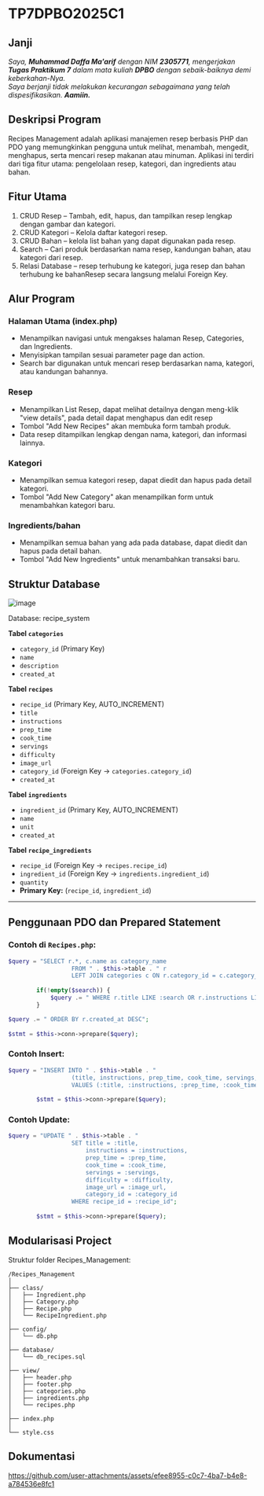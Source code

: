 # TP7DPBO2025C1

## Janji
_Saya, **Muhammad Daffa Ma'arif** dengan NIM **2305771**, mengerjakan **Tugas Praktikum 7** dalam mata kuliah **DPBO** dengan sebaik-baiknya demi keberkahan-Nya.  
Saya berjanji tidak melakukan kecurangan sebagaimana yang telah dispesifikasikan. **Aamiin.**_

## Deskripsi Program

Recipes Management adalah aplikasi manajemen resep berbasis PHP dan PDO yang memungkinkan pengguna untuk melihat, menambah, mengedit, menghapus, serta mencari resep makanan atau minuman. Aplikasi ini terdiri dari tiga fitur utama: pengelolaan resep, kategori, dan ingredients atau bahan.

## Fitur Utama

1. CRUD Resep – Tambah, edit, hapus, dan tampilkan resep lengkap dengan gambar dan kategori.
2. CRUD Kategori – Kelola daftar kategori resep.
3. CRUD Bahan – kelola list bahan yang dapat digunakan pada resep.
4. Search – Cari produk berdasarkan nama resep, kandungan bahan, atau kategori dari resep.
5. Relasi Database – resep terhubung ke kategori, juga resep dan bahan terhubung ke bahanResep secara langsung melalui Foreign Key.

## Alur Program

### Halaman Utama (index.php)

- Menampilkan navigasi untuk mengakses halaman Resep, Categories, dan Ingredients.
- Menyisipkan tampilan sesuai parameter page dan action.
- Search bar digunakan untuk mencari resep berdasarkan nama, kategori, atau kandungan bahannya.

### Resep

- Menampilkan List Resep, dapat melihat detailnya dengan meng-klik "view details", pada detail dapat menghapus dan edit resep
- Tombol "Add New Recipes" akan membuka form tambah produk.
- Data resep ditampilkan lengkap dengan nama, kategori, dan informasi lainnya.

### Kategori

- Menampilkan semua kategori resep, dapat diedit dan hapus pada detail kategori.
- Tombol "Add New Category" akan menampilkan form untuk menambahkan kategori baru.

### Ingredients/bahan

- Menampilkan semua bahan yang ada pada database, dapat diedit dan hapus pada detail bahan.
- Tombol "Add New Ingredients" untuk menambahkan transaksi baru.

## Struktur Database

![image](https://github.com/user-attachments/assets/ac467b0f-fdce-48b6-9826-6b813df5ea97)

Database: recipe_system

**Tabel `categories`**
- `category_id` (Primary Key)
- `name`
- `description`
- `created_at`

**Tabel `recipes`**
- `recipe_id` (Primary Key, AUTO_INCREMENT)
- `title`
- `instructions`
- `prep_time`
- `cook_time`
- `servings`
- `difficulty`
- `image_url`
- `category_id` (Foreign Key → `categories.category_id`)
- `created_at`

**Tabel `ingredients`**
- `ingredient_id` (Primary Key, AUTO_INCREMENT)
- `name`
- `unit`
- `created_at`

**Tabel `recipe_ingredients`**
- `recipe_id` (Foreign Key → `recipes.recipe_id`)
- `ingredient_id` (Foreign Key → `ingredients.ingredient_id`)
- `quantity`
- **Primary Key:** (`recipe_id`, `ingredient_id`)

---

## Penggunaan PDO dan Prepared Statement

### Contoh di `Recipes.php`:
```php
$query = "SELECT r.*, c.name as category_name 
                  FROM " . $this->table . " r
                  LEFT JOIN categories c ON r.category_id = c.category_id";
        
        if(!empty($search)) {
            $query .= " WHERE r.title LIKE :search OR r.instructions LIKE :search OR c.name LIKE :search";
        }

$query .= " ORDER BY r.created_at DESC";
        
$stmt = $this->conn->prepare($query);
```

### Contoh Insert:
```php
$query = "INSERT INTO " . $this->table . " 
                  (title, instructions, prep_time, cook_time, servings, difficulty, image_url, category_id) 
                  VALUES (:title, :instructions, :prep_time, :cook_time, :servings, :difficulty, :image_url, :category_id)";
        
        $stmt = $this->conn->prepare($query);
```

### Contoh Update:
```php
$query = "UPDATE " . $this->table . "
                  SET title = :title, 
                      instructions = :instructions, 
                      prep_time = :prep_time, 
                      cook_time = :cook_time, 
                      servings = :servings, 
                      difficulty = :difficulty, 
                      image_url = :image_url, 
                      category_id = :category_id
                  WHERE recipe_id = :recipe_id";
        
        $stmt = $this->conn->prepare($query);
```

## Modularisasi Project

Struktur folder Recipes_Management:
```
/Recipes_Management
│
├── class/
│   ├── Ingredient.php
│   ├── Category.php
│   ├── Recipe.php
│   └── RecipeIngredient.php
│
├── config/
│   └── db.php
│
├── database/
│   └── db_recipes.sql
│   
├── view/
│   ├── header.php
│   ├── footer.php
│   ├── categories.php
│   ├── ingredients.php
│   └── recipes.php   
│
├── index.php
│
└── style.css
```

## Dokumentasi


https://github.com/user-attachments/assets/efee8955-c0c7-4ba7-b4e8-a784536e8fc1


